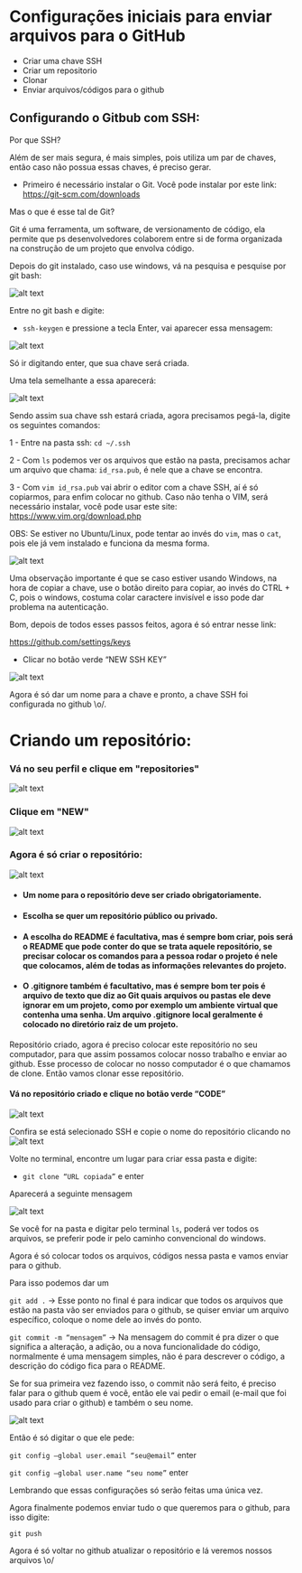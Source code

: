 # Configurações iniciais para enviar arquivos para o GitHub
- Criar uma chave SSH
- Criar um repositorio 
- Clonar
- Enviar arquivos/códigos para o github

## Configurando o Gitbub com SSH:

Por que SSH?

Além de ser mais segura, é mais simples, pois utiliza um par de chaves, então caso não possua essas chaves, é preciso gerar. 

- Primeiro é necessário instalar o Git. Você pode instalar por este link: https://git-scm.com/downloads

Mas o que é esse tal de Git?

Git é uma ferramenta, um software, de versionamento de código, ela permite que ps desenvolvedores colaborem entre si de forma organizada na construção de um projeto que envolva código.


Depois do git instalado, caso use windows, vá na pesquisa e pesquise por git bash:

![alt text](https://github.com/liviaspereira/config_github_ssh/blob/main/Imagens/git%20bash.png)

Entre no git bash e digite:

- `ssh-keygen` e pressione a tecla Enter, vai aparecer essa mensagem:

![alt text](https://github.com/liviaspereira/config_github_ssh/blob/main/Imagens/keygen.png)

 Só ir digitando enter, que sua chave será criada.

Uma tela semelhante a essa aparecerá:

![alt text](https://github.com/liviaspereira/config_github_ssh/blob/main/Imagens/ssh%20criado.png)

Sendo assim sua chave ssh estará criada, agora precisamos pegá-la, digite os seguintes comandos:

1 - Entre na pasta ssh: `cd ~/.ssh`

2 - Com `ls` podemos ver os arquivos que estão na pasta, precisamos achar um arquivo que chama: `id_rsa.pub`,  é nele que a chave se encontra.

3 - Com `vim id_rsa.pub` vai abrir o editor com a chave SSH, aí é só copiarmos, para enfim colocar no github. Caso não tenha o VIM, será necessário instalar, você pode usar este site:  https://www.vim.org/download.php

OBS: Se estiver no Ubuntu/Linux, pode tentar ao invés do `vim`, mas o `cat`, pois ele já vem instalado e funciona da mesma forma.

![alt text](https://github.com/liviaspereira/config_github_ssh/blob/main/Imagens/ls%20cd%20vim.png)

Uma observação importante é que se caso estiver usando Windows, na hora de copiar a chave, use o botão direito para copiar, ao invés do CTRL + C, pois o windows, costuma colar caractere invisível e isso pode dar problema na autenticação.

Bom, depois de todos esses passos feitos, agora é só entrar nesse link: 

https://github.com/settings/keys

- Clicar no botão verde “NEW SSH KEY”

![alt text](https://github.com/liviaspereira/config_github_ssh/blob/main/Imagens/new%20ssh%20key.png)

Agora é só dar um nome para a chave e pronto, a chave SSH foi configurada no github \o/.


# Criando um repositório:


### Vá no seu perfil e clique em "repositories"

![alt text](https://github.com/liviaspereira/config_github_ssh/blob/main/Imagens/repositories.png)

### Clique em "NEW"

![alt text](https://github.com/liviaspereira/config_github_ssh/blob/main/Imagens/ssh%20new%20new.png)

### Agora é só criar o repositório: 


![alt text](https://github.com/liviaspereira/config_github_ssh/blob/main/Imagens/create%20repository.png)


- #### Um nome para o repositório deve ser criado obrigatoriamente.
- #### Escolha se quer um repositório público ou privado.
- #### A escolha do README é facultativa, mas é sempre bom criar, pois será o README que pode conter do que se trata aquele repositório, se precisar colocar os comandos para a pessoa rodar o projeto é nele que colocamos, além de todas as informações relevantes do projeto.
- #### O .gitignore também é facultativo, mas é sempre bom ter pois é  arquivo de texto que diz ao Git quais arquivos ou pastas ele deve ignorar em um projeto, como por exemplo um ambiente virtual que contenha uma senha. Um arquivo  .gitignore local geralmente é colocado no diretório raiz de um projeto. 


Repositório criado, agora é preciso colocar este repositório no seu computador, para que assim possamos colocar nosso trabalho e enviar ao github.
Esse processo de colocar no nosso computador é o que chamamos de clone. Então vamos clonar esse repositório.

#### Vá no repositório criado e clique no botão verde “CODE”

![alt text](https://github.com/liviaspereira/config_github_ssh/blob/main/Imagens/clone%20code.png)

Confira se está selecionado SSH e copie o nome do repositório clicando no ![alt text](https://github.com/liviaspereira/config_github_ssh/blob/main/Imagens/copia.png)  

Volte no terminal, encontre um lugar para criar essa pasta e digite: 

- `git clone “URL copiada”`   e enter

Aparecerá a seguinte mensagem

![alt text](https://github.com/liviaspereira/config_github_ssh/blob/main/Imagens/clonado.png)

Se você for na pasta e digitar pelo terminal `ls`, poderá ver todos os arquivos, se preferir pode ir pelo caminho convencional do windows.

Agora é só colocar todos os arquivos, códigos nessa pasta e vamos enviar para o github. 

Para isso podemos dar um 

`git add .`   → Esse ponto no final é para indicar que todos os arquivos que estão na pasta vão ser enviados para o github, se quiser enviar um arquivo específico, coloque o nome dele ao invés do ponto. 

`git commit -m “mensagem”` → Na mensagem do commit é pra dizer o que significa a alteração, a adição, ou a nova funcionalidade do código, normalmente é uma mensagem simples, não é para descrever o código, a descrição do código fica para o README.

Se for sua primeira vez fazendo isso, o commit não será feito, é preciso falar para o github quem é você, então ele vai pedir o email (e-mail que foi usado para criar o github) e também o seu nome.

![alt text](https://github.com/liviaspereira/config_github_ssh/blob/main/Imagens/commit%20config.png)

Então é só digitar o que ele pede:

`git config –global user.email “seu@email”` enter

`git config –global user.name “seu nome”` enter

Lembrando que essas configurações só serão feitas uma única vez.

Agora finalmente podemos enviar tudo o que queremos para o github, para isso digite:

`git push`

Agora é só voltar no github atualizar o repositório e lá veremos nossos arquivos \o/











